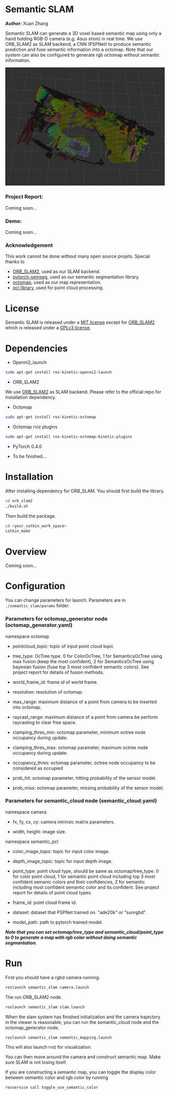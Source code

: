 # Semantic SLAM
***Author:*** Xuan Zhang

Semantic SLAM can generate a 3D voxel based semantic map using only a hand holding RGB-D camera (e.g. Asus xtion) in real time. We use ORB_SLAM2 as SLAM backend, a CNN (PSPNet) to produce semantic prediction and fuse semantic information into a octomap. Note that our system can also be configured to generate rgb octomap without semantic information.

![alt text](docs/images/rviz_screenshot_2018_07_19-17_40_36.png)

### Project Report:

Coming soon...

### Demo:

Coming soon...

### Acknowledgement

This work cannot be done without many open source projets. Special thanks to

- [ORB_SLAM2](https://github.com/raulmur/ORB_SLAM2), used as our SLAM backend.
- [pytorch-semseg](https://github.com/meetshah1995/pytorch-semseg/tree/master/ptsemseg), used as our semantic segmantation library.
- [octomap](https://github.com/OctoMap/octomap), used as our map representation.
- [pcl library](http://pointclouds.org/), used for point cloud processing.

# License

Semantic SLAM is released under a [MIT license](./LICENSE.txt) except for [ORB_SLAM2](https://github.com/raulmur/ORB_SLAM2) which is released under a [GPLv3 license](./ORB_SLAM2/License-gpl.txt).

# Dependencies

- Openni2_launch

```sh
sudo apt-get install ros-kinetic-openni2-launch
```

- ORB_SLAM2

We use [ORB_SLAM2](https://github.com/raulmur/ORB_SLAM2) as SLAM backend. Please refer to the official repo for installation dependency.

- Octomap

```sh
sudo apt-get install ros-kinetic-octomap
```

- Octomap rviz plugins

```sh
sudo apt-get install ros-kinetic-octomap-kinetic-plugins
```

- PyTorch 0.4.0

- To be finished...

# Installation

After installing dependency for ORB_SLAM. You should first build the library.

```sh
cd orb_slam2
./build.sh
```

Then build the package.

```sh
cd <your_catkin_work_space>
catkin_make
```

# Overview

Coming soon...

# Configuration

You can change parameters for launch. Parameters are in `./semantic_slam/params` folder.

### Parameters for octomap_generator node (octomap_generator.yaml)

namespace octomap

- pointcloud_topic: topic of input point cloud topic

- tree_type: OcTree type. 0 for ColorOcTree, 1 for SemanticsOcTree using max fusion (keep the most confident), 2 for SemanticsOcTree using bayesian fusion (fuse top 3 most confident semantic colors). See project report for details of fusion methods.

- world_frame_id: frame id of world frame.

- resolution: resolution of octomap.

- max_range: maximum distance of a point from camera to be inserted into octomap.

- raycast_range: maximum distance of a point from camera be perform raycasting to clear free space.

- clamping_thres_min: octomap parameter, minimum octree node occupancy during update.   

- clamping_thres_max: octomap parameter, maximum octree node occupancy during update.

- occupancy_thres: octomap parameter, octree node occupancy to be considered as occupied

- prob_hit: octomap parameter, hitting probability of the sensor model.

- prob_miss: octomap parameter, missing probability of the sensor model.

### Parameters for semantic_cloud node (semantic_cloud.yaml)

namespace camera

- fx, fy, cx, cy: camera intrinsic matrix parameters.

- width, height: image size.

namespace semantic_pcl

- color_image_topic: topic for input color image.

- depth_image_topic: topic for input depth image.

- point_type: point cloud type, should be same as octomap/tree_type. 0 for color point cloud, 1 for semantic point cloud including top 3 most confident semanic colors and their confidences, 2 for semantic including most confident semantic color and its confident. See project report for details of point cloud types.

- frame_id: point cloud frame id.

- dataset: dataset that PSPNet trained on. "ade20k" or "sunrgbd".

- model_path: path to pytorch trained model.

***Note that you can set octomap/tree_type and semantic_cloud/point_type to 0 to generate a map with rgb color without doing semantic segmantation.***

# Run

First you should have a rgbd camera running.

```sh
roslaunch semantic_slam camera.launch
```

The run ORB_SLAM2 node.

```sh
roslaunch semantic_slam slam.launch
```

When the slam system has finished initialization and the camera trajectory in the viewer is reasonable, you can run the semantic_cloud node and the octomap_generator node.

```sh
roslaunch semantic_slam semantic_mapping.launch
```

This will also launch rviz for visualization.

You can then move around the camera and construct semantic map. Make sure SLAM is not losing itself.

If you are constructing a semantic map, you can toggle the display color between semantic color and rgb color by running

```sh
rosservice call toggle_use_semantic_color
```
